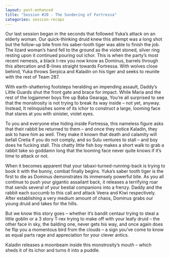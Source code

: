```yaml
---
layout: post-enhanced
title: "Session #20 - The Sundering of Fortressa"
categories: session-recaps
---
```


Our last session began in the seconds that followed Yuka’s attack on an elderly woman. Our quick-thinking druid knew this attempt was a long shot but the follow-up bite from his saber-tooth tiger was able to finish the job. The lizard woman’s hand fell to the ground as the violet stoned, silver ring resting upon it continued pouring out ichor. This is when the party’s most recent nemesis, a black t-rex you now know as Dominus, barrels through this altercation and B-lines straight towards Fortressa. With wolves close behind, Yuka throws Serpica and Kaladin on his tiger and seeks to reunite with the rest of Team 287.

With earth-shattering footsteps heralding an impending assault, Daddy’s Little Guards shut the front gate and brace for impact. While Maria and the rest of the logjammer boys fire up Baba Gearaga, You’re all surprised to see that the monstrosity is not trying to break its way inside – not yet, anyway. Instead, It relinquishes some of its ichor to construct a large, looming face that stares at you with sinister, violet eyes.

To you and everyone else hiding inside Fortressa, this nameless figure asks that their rabbit be returned to them – and once they notice Kaladin, they ask to have him as well. They make it known that death and calamity will befall Cretia if you do not comply, and so Sulu ventures to stall – and boy does he fucking stall. This chatty little fish boy makes a short walk to grab a rabbit take so goddamn long that the looming face never quite knows if it’s time to attack or not.

When it becomes apparent that your tabaxi-turned-running-back is trying to book it with the bunny, combat finally begins. Yuka’s saber tooth tiger is the first to die as Dominus demonstrates its immensely powerful bite. As you all continue to push your gigantic assailant back, it releases a terrifying roar that sends several of your bestial companions into a frenzy. Daddy and the rabbit each succumb to this call and attack Veera and Kiwi respectively. After establishing a very medium amount of chaos, Dominus grabs our young druid and takes for the hills.

But we know this story goes – whether it’s bandit centaur trying to steal a little goblin or a 3 story T-rex trying to make off with your leafy druid – the other face in sky, the balding one, never gets his way, and once again does he flip you a momentous bird from the clouds – a sign you’ve come to know as equal parts rage and appreciation for your clever antics.

Kaladin releases a moonbeam inside this monstrosity’s mouth – which sheds it of its ichor and turns it into a puddle.
